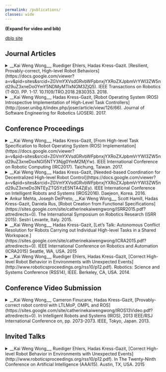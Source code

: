 ```yaml
---
permalink: /publications/
classes: wide
---
```


**(Expand for video and bib)**

[dblp site](http://www.informatik.uni-trier.de/~ley/pers/hd/w/Wong:Kai_Weng)

## Journal Articles

<details><summary markdown="span">__Kai Weng Wong__, Ruediger Ehlers, Hadas Kress-Gazit. [Resilient, Provably-correct, High-level Robot Behaviors](https://docs.google.com/viewer?a=v&pid=sites&srcid=ZGVmYXVsdGRvbWFpbnxjYXRoZXJpbmVrYWl3ZW5nd29uZ3xneDo0YmY5NDMyMTIxNGM3ZjQ5). IEEE Transactions on Robotics (T-RO). PP. 1-17. 10.1109/TRO.2018.2830353. 2018.</summary>

<iframe width="420" height="315"
src="https://www.youtube.com/embed/Uw_bN2hVe1I">
</iframe>

<pre>
@article{article,
author = {Kai Weng Wong, Rudiger Ehlers, and Hadas Kress-Gazit},
year = {2018},
month = {06},
pages = {1-17},
title = {Resilient, Provably-Correct, and High-Level Robot Behaviors},
volume = {PP},
booktitle = {IEEE Transactions on Robotics}
}
</pre>
</details>


<details><summary markdown="span">__Kai Weng Wong__, Hadas Kress-Gazit, [Robot Operating System (ROS) Introspective Implementation of High-Level Task Controllers](http://joser.unibg.it/index.php/joser/article/view/126/66). Journal of Software Engineering for Robotics (JOSER). 2017.</summary>

<iframe width="420" height="315"
src="https://www.youtube.com/embed/E_GpZTdlx_s">
</iframe>

<pre>
@article{article,
author = {Kai Weng Wong and Hadas Kress-Gazit},
year = {2017},
month = {12},
title = {Robot Operating System (ROS) Introspective Implementation of High-Level Task Controllers},
volume = {8},
booktitle = {Journal of Software Engineering for Robotics (JOSER)}
}
</pre>
</details>


## Conference Proceedings

<details><summary markdown="span">__Kai Weng Wong__, Hadas Kress-Gazit, [From High-level Task Specification to Robot Operating System (ROS) Implementation](https://docs.google.com/viewer?a=v&pid=sites&srcid=ZGVmYXVsdGRvbWFpbnxjYXRoZXJpbmVrYWl3ZW5nd29uZ3xneDoxNGI5NTY3Njg0YmM2MjYw). IEEE International Conference on Robotic Computing (IRC2017). Taichung, Taiwan. 2017.</summary>

<iframe width="420" height="315"
src="https://www.youtube.com/embed/Wl8Wzk0pqfo">
</iframe>

<pre>
@inproceedings{WongK17, 
author = {Kai Weng Wong and Hadas Kress{-}Gazit}, 
title = {From High-Level Task Specification to Robot Operating System {(ROS)} Implementation}, 
booktitle = {First {IEEE} International Conference on Robotic Computing, {IRC} 2017, Taichung, Taiwan, April 10-12, 2017}, 
pages = {188--195}, 
year = {2017}, 
url = {https://doi.org/10.1109/IRC.2017.18}, 
doi = {10.1109/IRC.2017.18}, 
}
</pre>
</details>


<details><summary markdown="span">__Kai Weng Wong__, Hadas Kress-Gazit, [Needed-based Coordination for Decentralized High-level Robot Control](https://docs.google.com/viewer?a=v&pid=sites&srcid=ZGVmYXVsdGRvbWFpbnxjYXRoZXJpbmVrYWl3ZW5nd29uZ3xneDo3NTEyZTQ5YzE5NTA4ZjEy). IEEE International Conference on Intelligent Robots and Systems (IROS2016). Daejeon, Korea. 2016.</summary>

<iframe width="420" height="315"
src="https://www.youtube.com/embed/pC7QuLUCOz8">
</iframe>

<pre>
@INPROCEEDINGS{Wong-IROS-16, 
AUTHOR = {Kai Weng Wong and Hadas Kress-Gazit}, 
TITLE = {Need-Based Coordination for Decentralized High-Level Robot Control}, 
BOOKTITLE = {IEEE/RSJ International Conference on Intelligent Robots and Systems (IROS)}, 
YEAR = {2016}, 
ADDRESS = {Daejeon, Korea}, 
MONTH = {October} 
}
</pre>
</details>


<details><summary markdown="span">Ankur Mehta, Joseph DelPreto, __Kai Weng Wong__, Scott Hamill, Hadas Kress-Gazit, Daniela Rus, [Robot Creation from Functional Specifications](https://sites.google.com/site/catherinekaiwengwong/ISRR2015.pdf?attredirects=0). The International Symposium on Robotics Research (ISRR 2015). Sestri Levante, Italy. 2015.</summary>

<iframe width="420" height="315"
src="https://www.youtube.com/embed/3F_qYT14b-Y">
</iframe>

<pre>
@INPROCEEDINGS{Metha-ISRR-15, 
 AUTHOR = {Ankur Mehta, Joseph DelPreto, Kai Weng Wong, Scott Hamill, Hadas Kress-Gazit, Daniela Rus}, 
 TITLE = {Robot Creation from Functional Specifications}, 
 BOOKTITLE = {The International Symposium on Robotics Research (ISRR)}, 
 YEAR = {2015}, 
 ADDRESS = {Sestri Levante, Italy}, 
 MONTH = {September} 
}
</pre>
</details>


<details><summary markdown="span">__Kai Weng Wong__, Hadas Kress-Gazit, [Let’s Talk: Autonomous Conflict Resolution for Robots Carrying out Individual High-level Tasks in a Shared Workspace.](https://sites.google.com/site/catherinekaiwengwong/ICRA2015.pdf?attredirects=0). IEEE International Conference on Robotics and Automation (ICRA2015) Seattle, WA, USA. 2015</summary>

<iframe width="420" height="315"
src="https://www.youtube.com/embed/bAElD1IJ6Bc">
</iframe>

<pre>
@INPROCEEDINGS{Metha-ISRR-15, 
 AUTHOR = {Ankur Mehta, Joseph DelPreto, Kai Weng Wong, Scott Hamill, Hadas Kress-Gazit, Daniela Rus}, 
 TITLE = {Robot Creation from Functional Specifications}, 
 BOOKTITLE = {The International Symposium on Robotics Research (ISRR)}, 
 YEAR = {2015}, 
 ADDRESS = {Sestri Levante, Italy}, 
 MONTH = {September} 
}
</pre>
</details>


<details><summary markdown="span">__Kai Weng Wong__, Ruediger Ehlers, Hadas Kress-Gazit, [Correct High-level Robot Behavior in Environments with Unexpected Events](http://www.roboticsproceedings.org/rss10/p12.pdf).  Robotics: Science and Systems Conference (RSS14), IEEE. Berkeley, CA, USA. 2014.</summary>

<iframe width="420" height="315"
src="https://www.youtube.com/embed/SCes6Q_P-oc">
</iframe>

<pre>
@INPROCEEDINGS{Wong-RSS-14, 
AUTHOR = {Kai Weng Wong AND Rüdiger Ehlers AND Hadas Kress-Gazit}, 
TITLE = {Correct High-level Robot Behavior in Environments with Unexpected Events}, 
BOOKTITLE = {Proceedings of Robotics: Science and Systems}, 
YEAR = {2014}, 
ADDRESS = {Berkeley, USA}, 
MONTH = {July} 
 } 
</pre>
</details>


## Conference Video Submission

<details><summary markdown="span">__Kai Weng Wong__, Cameron Finucane, Hadas Kress-Gazit, [Provably-correct robot control with LTLMoP, OMPL and ROS](https://sites.google.com/site/catherinekaiwengwong/IROS13Video.pdf?attredirects=0). In Intelligent Robots and Systems (IROS), 2013 IEEE/RSJ International Conference on, pp. 2073-2073. IEEE, Tokyo, Japan. 2013.</summary>

<iframe width="420" height="315"
src="https://www.youtube.com/embed/PFCIsqZJf-I">
</iframe>

<pre>
@inproceedings{DBLP:conf/iros/WongFK13, 
author = {Kai Weng Wong and Cameron Finucane and Hadas Kress-Gazit}, 
title = {Provably-correct robot control with LTLMoP, OMPL and ROS}, 
booktitle = {IROS}, 
year = {2013}, 
pages = {2073}, 
ee = {http://dx.doi.org/10.1109/IROS.2013.6696636}, 
}
</pre>
</details>


## Invited Talks 

<details><summary markdown="span">__Kai Weng Wong__, Ruediger Ehlers, Hadas Kress-Gazit, [Correct High-level Robot Behavior in Environments with Unexpected Events](http://www.roboticsproceedings.org/rss10/p12.pdf). In The Twenty-Ninth Conference on Artificial Intelligence (AAAI15). Austin, TX, USA. 2015</summary>
<pre>
</pre>
</details>